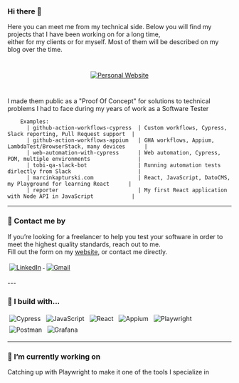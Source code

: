 ### Hi there 👋

Here you can meet me from my technical side. Below you will find my projects that I have been working on for a long time, <br />
either for my clients or for myself. Most of them will be described on my blog over the time.
<br /><br />
<p align="center">
  <a target="_blank" href="https://marcinkapturski.com">
    <img src="https://img.shields.io/badge/Personal_Website-link_here-blue?logo=React" alt="Personal Website" style="vertical-align:top; margin:10px">
  </a>  
</p>
<br />
I made them public as a "Proof Of Concept" for solutions to technical problems I had to face during my years of work as a Software Tester

```gherkin
    Examples:
      | github-action-workflows-cypress  | Custom workflows, Cypress, Slack reporting, Pull Request support  |
      | github-action-workflows-appium   | GHA workflows, Appium, LambdaTest/BrowserStack, many devices      |
      | web-automation-with-cypress      | Web automation, Cypress, POM, multiple environments               |
      | tobi-qa-slack-bot                | Running automation tests dirlectly from Slack                     |
      | marcinkapturski.com              | React, JavaScript, DatoCMS, my Playground for learning React      |
      | reporter                         | My first React application with Node API in JavaScript            |
```

---

### 📢 Contact me by

If you’re looking for a freelancer to help you test your software in order to meet the highest quality standards, reach out to me. <br />
Fill out the form on my <a target="_blank" href="https://marcinkapturski.com">website</a>, or contact me directly.

<p align="left">
  <a href="https://www.linkedin.com/in/marcin-kapturski/">
    <img src="https://img.shields.io/badge/LinkedIn-_-blue?logo=LinkedIn" alt="LinkedIn" style="vertical-align:top; margin:4px">
  </a>

  <a href="mailto:marcin.kapturski.m@gmail.com">
    <img src="https://img.shields.io/badge/Gmail-_-blue?logo=Gmail" alt="Gmail" style="vertical-align:top; margin:4px">
  </a>
</p>
---

### 🚧 I build with...

<p align="left">
    <img src="https://img.shields.io/badge/Cypress-_-blue?logo=Cypress" alt="Cypress" style="vertical-align:top; margin:4px">
    <img src="https://img.shields.io/badge/JavaScript-_-blue?logo=JavaScript" alt="JavaScript" style="vertical-align:top; margin:4px">
    <img src="https://img.shields.io/badge/React-_-blue?logo=React" alt="React" style="vertical-align:top; margin:4px">
    <img src="https://img.shields.io/badge/Appium-_-blue?logo=Appium" alt="Appium" style="vertical-align:top; margin:4px">
    <img src="https://img.shields.io/badge/Playwright-_-blue?logo=Playwright" alt="Playwright" style="vertical-align:top; margin:4px">
    <img src="https://img.shields.io/badge/Postman-_-blue?logo=Postman" alt="Postman" style="vertical-align:top; margin:4px">
    <img src="https://img.shields.io/badge/Grafana-_-blue?logo=Grafana" alt="Grafana" style="vertical-align:top; margin:4px">
</p>

---

### 🌱 I’m currently working on
Catching up with Playwright to make it one of the tools I specialize in
</p>
